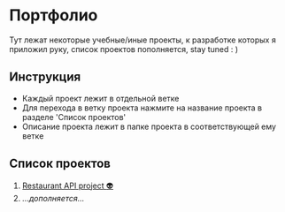 # Портфолио
Тут лежат некоторые учебные/иные проекты, к разработке которых я приложил руку, список проектов пополняется, stay tuned : )

## Инструкция
* Каждый проект лежит в отдельной ветке
* Для перехода в ветку проекта нажмите на название проекта в разделе 'Список проектов'
* Описание проекта лежит в папке проекта в соответствующей ему ветке

## Список проектов
1. [Restaurant API project :alien:](https://github.com/dasayoper/P0RTF0LI0/tree/proj-1/Restaurant%20API%20project)
2. *...дополняется...*
